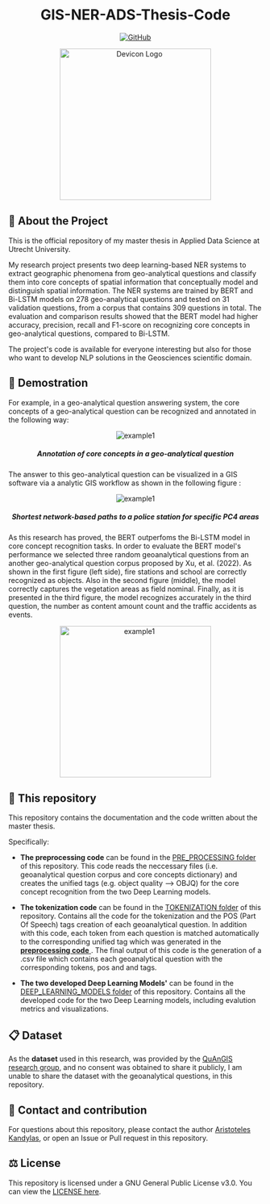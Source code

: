 <h1 align="center"> GIS-NER-ADS-Thesis-Code </h1>
<p align="center">
    <a href="/LICENSE">
        <img alt="GitHub" src="https://img.shields.io/badge/License-GPLv3-blue.svg">
    </a>
</p>

<div align="center">
    <a href="/LOGO">
        <img src="https://onekeyresources.milwaukeetool.com/hs-fs/hubfs/GIS-Blog-Header.jpg?width=2309&name=GIS-Blog-Header.jpg" alt="Devicon Logo" height="300" />
    </a>
</div>

## :memo: About the Project
This is the official repository of my master thesis in Applied Data Science at Utrecht University.

My research project presents two deep learning-based NER systems to extract geographic phenomena from geo-analytical questions and classify them into core concepts of spatial information that conceptually model and distinguish spatial information. The NER systems are trained by BERT and Bi-LSTM models on 278 geo-analytical questions and tested on 31 validation questions, from a corpus that contains 309 questions in total. The evaluation and comparison results showed that the BERT model had higher accuracy, precision, recall and F1-score on recognizing core concepts in geo-analytical questions, compared to Bi-LSTM.

The project's code is available for everyone interesting but also for those who want to develop NLP solutions in the Geosciences scientific domain.

## :microscope: Demostration
For example, in a geo-analytical question answering system, the core concepts of a geo-analytical question can be recognized and annotated in the following way:
<p align="center">
<img src="https://user-images.githubusercontent.com/107751800/206797017-61eefa35-82f0-4050-be21-f0c0e852f49f.png" alt="example1"/>
</p>
<h5 align="center"> Annotation of core concepts in a geo-analytical question </h5>

The answer to this geo-analytical question can be visualized in a GIS software via a analytic GIS workflow as shown in the following figure :
<p align="center">
<img src="https://user-images.githubusercontent.com/107751800/206797615-51b13583-72be-4a87-9316-0b0dc0d33b85.png" alt="example1"/>
</p>
<h5 align="center"> Shortest network-based paths to a police station for specific PC4 areas </h5>

As this research has proved, the BERT outperfoms the Bi-LSTM model in core concept recognition tasks. In order to evaluate the BERT model's performance we selected three random geoanalytical questions from an another geo-analytical question corpus proposed by Xu, et al. (2022). As shown in the first figure (left side), fire stations and school are correctly recognized as objects. Also in the second figure (middle), the model correctly captures the vegetation areas as field nominal. Finally, as it is presented in the third figure, the model recognizes accurately in the third question, the number as content amount count and the traffic accidents as events.

<p align="center">
<img src="https://user-images.githubusercontent.com/107751800/206800620-cdbcbfbd-7538-480b-8f5b-a4c04fb3e4e0.png" alt="example1" height="300" />
</p>


## :floppy_disk: This repository
This repository contains the documentation and  the code written about the master thesis.


Specifically:

- **The preprocessing code** can be found in the <a href="https://github.com/AristotleKandylas/GIS-NER-ADS-Thesis-Code/blob/main/PRE_PROCESSING" target = "_blank"> PRE_PROCESSING folder</a> of this repository. This code reads the neccessary files (i.e. geoanalytical question corpus and core concepts dictionary) and creates the unified tags (e.g. object quality --> OBJQ) for the core concept recognition from the two Deep Learning models.

- **The tokenization code** can be found in the <a href="https://github.com/AristotleKandylas/GIS-NER-ADS-Thesis-Code/blob/main/TOKENIZATION" target = "_blank"> TOKENIZATION folder</a> of this repository. Contains all the code for the tokenization and the POS (Part Of Speech) tags creation of each geoanalytical question. In addition with this code, each token from each question is matched automatically to the corresponding unified tag which was generated in the <a href="https://github.com/AristotleKandylas/GIS-NER-ADS-Thesis-Code/blob/main/PRE_PROCESSING" target = "_blank"> **preprocessing code** </a>. The final output of this code is the generation of a .csv file which contains each geoanalytical question with the corresponding tokens, pos and and tags. 

- **The two developed Deep Learning Models'** can be found in the <a href="https://github.com/AristotleKandylas/GIS-NER-ADS-Thesis-Code/blob/main/DEEP_LEARNING_MODELS" target = "_blank"> DEEP_LEARNING_MODELS folder</a> of this repository. Contains all the developed code for the two Deep Learning models, including evalution metrics and visualizations.


## :clipboard: **Dataset**

As the **dataset** used in this research, was provided by the <a href="https://github.com/quangis" target = "_blank"> QuAnGIS research group</a>, and no consent was obtained to share it publicly, I am unable to share the dataset with the geoanalytical questions, in this repository.



## :envelope_with_arrow: Contact and contribution

For questions about this repository, please contact the author <a href = "https://github.com/AristotleKandylas" target = "_blank">Aristoteles Kandylas</a>, or open an Issue or Pull request in this repository.



## :balance_scale: License

This repository is licensed under a GNU General Public License v3.0. You can view the <a href= "https://github.com/AristotleKandylas/GIS-NER-ADS-Thesis-Code/blob/main/LICENSE" target = "_blank"> LICENSE here</a>.


